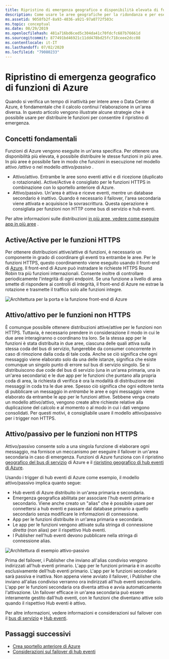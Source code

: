 ```yaml
---
title: Ripristino di emergenza geografico e disponibilità elevata di funzioni di Azure
description: Come usare le aree geografiche per la ridondanza e per eseguire il failover in funzioni di Azure.
ms.assetid: 9058fb2f-8a93-4036-a921-97a0772f503c
ms.topic: conceptual
ms.date: 08/29/2019
ms.openlocfilehash: 481a716bd6ced5c304da41c70fdcfc687b76661d
ms.sourcegitcommit: 877491bd46921c11dd478bd25fc718ceee2dcc08
ms.contentlocale: it-IT
ms.lasthandoff: 07/02/2020
ms.locfileid: "79080233"
---
```

# <a name="azure-functions-geo-disaster-recovery"></a>Ripristino di emergenza geografico di funzioni di Azure

Quando si verifica un tempo di inattività per intere aree o Data Center di Azure, è fondamentale che il calcolo continui l'elaborazione in un'area diversa.  In questo articolo vengono illustrate alcune strategie che è possibile usare per distribuire le funzioni per consentire il ripristino di emergenza.

## <a name="basic-concepts"></a>Concetti fondamentali

Funzioni di Azure vengono eseguite in un'area specifica.  Per ottenere una disponibilità più elevata, è possibile distribuire le stesse funzioni in più aree.  In più aree è possibile fare in modo che funzioni in esecuzione nel modello attivo */attivo* o nel modello *attivo/passivo* .  

* Attivo/attivo. Entrambe le aree sono eventi attivi e di ricezione (duplicato o rotazionale). Active/Active è consigliato per le funzioni HTTPS in combinazione con lo sportello anteriore di Azure.
* Attivo/passivo. Un'area è attiva e riceve eventi, mentre un database secondario è inattivo.  Quando è necessario il failover, l'area secondaria viene attivata e acquisisce la sovrascrittura.  Questa operazione è consigliata per funzioni non HTTP come bus di servizio e hub eventi.

Per altre informazioni sulle distribuzioni [in più aree, vedere come eseguire app in più aree](https://docs.microsoft.com/azure/architecture/reference-architectures/app-service-web-app/multi-region) .

## <a name="activeactive-for-https-functions"></a>Active/Active per le funzioni HTTPS

Per ottenere distribuzioni attive/attive di funzioni, è necessario un componente in grado di coordinare gli eventi tra entrambe le aree.  Per le funzioni HTTPS, questo coordinamento viene eseguito usando il front-end di [Azure](../frontdoor/front-door-overview.md).  Il front-end di Azure può instradare le richieste HTTPS Round Robin tra più funzioni internazionali.  Consente inoltre di controllare periodicamente l'integrità di ogni endpoint.  Se una funzione a livello di area smette di rispondere ai controlli di integrità, il front-end di Azure ne estrae la rotazione e trasmette il traffico solo alle funzioni integre.  

![Architettura per la porta e la funzione front-end di Azure](media/functions-geo-dr/front-door.png)  

## <a name="activeactive-for-non-https-functions"></a>Attivo/attivo per le funzioni non HTTPS

È comunque possibile ottenere distribuzioni attive/attive per le funzioni non HTTPS.  Tuttavia, è necessario prendere in considerazione il modo in cui le due aree interagiranno o coordinano tra loro.  Se la stessa app per le funzioni è stata distribuita in due aree, ciascuna delle quali attiva sulla stessa coda del bus di servizio, fungerebbe da consumer concorrente in caso di rimozione dalla coda di tale coda.  Anche se ciò significa che ogni messaggio viene elaborato solo da una delle istanze, significa che esiste comunque un singolo punto di errore sul bus di servizio singolo.  Se si distribuiscono due code del bus di servizio (una in un'area primaria, una in un'area secondaria) e le due app per le funzioni che puntano alla propria coda di area, la richiesta di verifica è ora la modalità di distribuzione dei messaggi in coda tra le due aree.  Spesso ciò significa che ogni editore tenta di pubblicare un messaggio in *entrambe* le aree e ogni messaggio viene elaborato da entrambe le app per le funzioni attive.  Sebbene venga creato un modello attivo/attivo, vengono create altre richieste relative alla duplicazione del calcolo e al momento o al modo in cui i dati vengono consolidati.  Per questi motivi, è consigliabile usare il modello attivo/passivo per i trigger non HTTPS.

## <a name="activepassive-for-non-https-functions"></a>Attivo/passivo per le funzioni non HTTPS

Attivo/passivo consente solo a una singola funzione di elaborare ogni messaggio, ma fornisce un meccanismo per eseguire il failover in un'area secondaria in caso di emergenza.  Funzioni di Azure funziona con il ripristino [geografico del bus di servizio](../service-bus-messaging/service-bus-geo-dr.md) di Azure e il [ripristino geografico di hub eventi di Azure](../event-hubs/event-hubs-geo-dr.md).

Usando i trigger di hub eventi di Azure come esempio, il modello attivo/passivo implica quanto segue:

* Hub eventi di Azure distribuito in un'area primaria e secondaria.
* Emergenza geografica abilitata per associare l'hub eventi primario e secondario.  Viene anche creato un "alias" che è possibile usare per connettersi a hub eventi e passare dal database primario a quello secondario senza modificare le informazioni di connessione.
* App per le funzioni distribuite in un'area primaria e secondaria.
* Le app per le funzioni vengono attivate sulla stringa di connessione *diretta* (non alias) per il rispettivo Hub eventi. 
* I Publisher nell'hub eventi devono pubblicare nella stringa di connessione alias. 

![Architettura di esempio attivo-passivo](media/functions-geo-dr/active-passive.png)

Prima del failover, i Publisher che inviano all'alias condiviso vengono indirizzati all'hub eventi primario.  L'app per le funzioni primaria è in ascolto esclusivamente dell'hub eventi primario.  L'app per le funzioni secondarie sarà passiva e inattiva.  Non appena viene avviato il failover, i Publisher che inviano all'alias condiviso verranno ora indirizzati all'hub eventi secondario.  L'app per le funzioni secondaria ora diventa attiva e avvia automaticamente l'attivazione.  Un failover efficace in un'area secondaria può essere interamente gestito dall'hub eventi, con le funzioni che diventano attive solo quando il rispettivo Hub eventi è attivo.

Per altre informazioni, vedere informazioni e considerazioni sul failover con il [bus di servizio](../service-bus-messaging/service-bus-geo-dr.md) e [Hub eventi](../event-hubs/event-hubs-geo-dr.md).

## <a name="next-steps"></a>Passaggi successivi

* [Crea sportello anteriore di Azure](../frontdoor/quickstart-create-front-door.md)
* [Considerazioni sul failover di hub eventi](../event-hubs/event-hubs-geo-dr.md#considerations)
